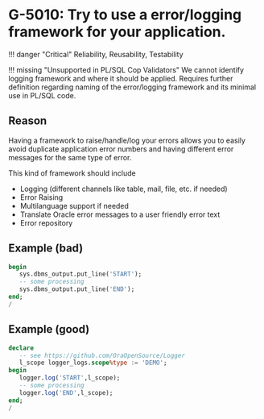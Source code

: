 # G-5010: Try to use a error/logging framework for your application.

!!! danger "Critical"
    Reliability, Reusability, Testability

!!! missing "Unsupported in PL/SQL Cop Validators"
    We cannot identify logging framework and where it should be applied. Requires further definition regarding naming of the error/logging framework and its minimal use in PL/SQL code.

## Reason

Having a framework to raise/handle/log your errors allows you to easily avoid duplicate application error numbers and having different error messages for the same type of error.

This kind of framework should include

* Logging (different channels like table, mail, file, etc. if needed)
* Error Raising
* Multilanguage support if needed
* Translate Oracle error messages to a user friendly error text
* Error repository

## Example (bad)

``` sql
begin
   sys.dbms_output.put_line('START');
   -- some processing
   sys.dbms_output.put_line('END');
end;
/
```

## Example (good)

``` sql
declare 
   -- see https://github.com/OraOpenSource/Logger
   l_scope logger_logs.scope%type := 'DEMO';
begin
   logger.log('START',l_scope);
   -- some processing
   logger.log('END',l_scope);
end;
/
```